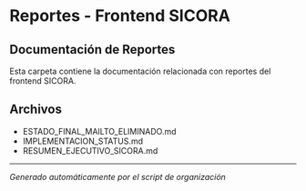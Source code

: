# Reportes - Frontend SICORA

## Documentación de Reportes

Esta carpeta contiene la documentación relacionada con reportes del frontend SICORA.

## Archivos

- ESTADO_FINAL_MAILTO_ELIMINADO.md
- IMPLEMENTACION_STATUS.md
- RESUMEN_EJECUTIVO_SICORA.md

---

_Generado automáticamente por el script de organización_
